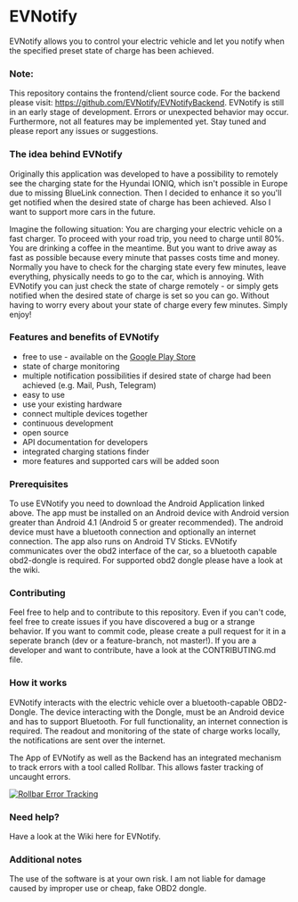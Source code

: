 # EVNotify
EVNotify allows you to control your electric vehicle and let you notify when the specified preset state of charge has been achieved.

### Note:
This repository contains the frontend/client source code. For the backend please visit: https://github.com/EVNotify/EVNotifyBackend.
EVNotify is still in an early stage of development. Errors or unexpected behavior may occur. Furthermore, not all features may be implemented yet.
Stay tuned and please report any issues or suggestions.

### The idea behind EVNotify
Originally this application was developed to have a possibility to remotely see the charging state for the Hyundai IONIQ, which isn't possible in Europe due to missing BlueLink connection.
Then I decided to enhance it so you'll get notified when the desired state of charge has been achieved. Also I want to support more cars in the future.

Imagine the following situation:
You are charging your electric vehicle on a fast charger. To proceed with your road trip, you need to charge until 80%. You are drinking a coffee in the meantime. But you want to drive away as fast as possible because every minute that passes costs time and money. Normally you have to check for the charging state every few minutes, leave everything, physically needs to go to the car, which is annoying.
With EVNotify you can just check the state of charge remotely - or simply gets notified when the desired state of charge is set so you can go. Without having to worry every about your state of charge every few minutes. Simply enjoy!

### Features and benefits of EVNotify
- free to use - available on the [Google Play Store](https://play.google.com/store/apps/details?id=com.evnotify.app)
- state of charge monitoring
- multiple notification possibilities if desired state of charge had been achieved (e.g. Mail, Push, Telegram)
- easy to use
- use your existing hardware
- connect multiple devices together
- continuous development
- open source
- API documentation for developers
- integrated charging stations finder
- more features and supported cars will be added soon

### Prerequisites
To use EVNotify you need to download the Android Application linked above. The app must be installed on an Android device with Android version greater than Android 4.1 (Android 5 or greater recommended). The android device must have a bluetooth connection and optionally an internet connection. The app also runs on Android TV Sticks.
EVNotify communicates over the obd2 interface of the car, so a bluetooth capable obd2-dongle is required. For supported obd2 dongle please have a look at the wiki.

### Contributing
Feel free to help and to contribute to this repository. Even if you can't code, feel free to create issues if you have discovered a bug or a strange behavior. If you want to commit code, please create a pull request for it in a seperate branch (dev or a feature-branch, not master!).
If you are a developer and want to contribute, have a look at the CONTRIBUTING.md file.

### How it works
EVNotify interacts with the electric vehicle over a bluetooth-capable OBD2-Dongle. The device interacting with the Dongle, must be an Android device and has to support Bluetooth.
For full functionality, an internet connection is required.
The readout and monitoring of the state of charge works locally, the notifications are sent over the internet.

The App of EVNotify as well as the Backend has an integrated mechanism to track errors with a tool called Rollbar. This allows faster tracking of uncaught errors.

<a href="https://rollbar.com"><img src="https://rollbar.com/assets/badges/rollbar-partner-badge-light.png" alt="Rollbar Error Tracking" /></a>


### Need help?
Have a look at the Wiki here for EVNotify.

### Additional notes
The use of the software is at your own risk. I am not liable for damage caused by improper use or cheap, fake OBD2 dongle.
